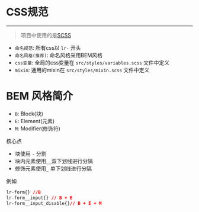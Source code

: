 # CSS规范
---
> 项目中使用的是[SCSS](https://www.sass.hk/guide/)

- ```命名规范```: 所有css以 ```lr-``` 开头
- ```命名风格(推荐)```: 命名风格采用BEM风格 
- ```css变量```: 全局的css变量在 ```src/styles/variables.scss``` 文件中定义
- ```mixin```: 通用的mixin在 ```src/styles/mixin.scss``` 文件中定义

# BEM 风格简介
- ```B```: Block(块)
- ```E```: Element(元素)
- ```M```: Modifier(修饰符)

核心点
- 块使用 ```-``` 分割
- 块内元素使用```__```双下划线进行分隔
- 修饰元素使用```_``` 单下划线进行分隔

例如
```css
lr-form{} //B
lr-form__input{} // B + E
lr-form__input_disable{}// B + E + M
```